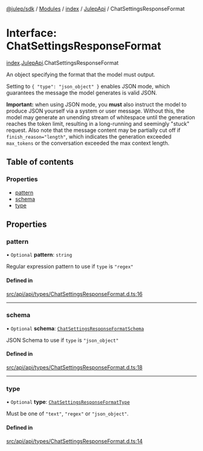 [@julep/sdk](../README.md) / [Modules](../modules.md) / [index](../modules/index.md) / [JulepApi](../modules/index.JulepApi.md) / ChatSettingsResponseFormat

# Interface: ChatSettingsResponseFormat

[index](../modules/index.md).[JulepApi](../modules/index.JulepApi.md).ChatSettingsResponseFormat

An object specifying the format that the model must output.

Setting to `{ "type": "json_object" }` enables JSON mode, which guarantees the message the model generates is valid JSON.

**Important:** when using JSON mode, you **must** also instruct the model to produce JSON yourself via a system or user message. Without this, the model may generate an unending stream of whitespace until the generation reaches the token limit, resulting in a long-running and seemingly "stuck" request. Also note that the message content may be partially cut off if `finish_reason="length"`, which indicates the generation exceeded `max_tokens` or the conversation exceeded the max context length.

## Table of contents

### Properties

- [pattern](index.JulepApi.ChatSettingsResponseFormat.md#pattern)
- [schema](index.JulepApi.ChatSettingsResponseFormat.md#schema)
- [type](index.JulepApi.ChatSettingsResponseFormat.md#type)

## Properties

### pattern

• `Optional` **pattern**: `string`

Regular expression pattern to use if `type` is `"regex"`

#### Defined in

[src/api/api/types/ChatSettingsResponseFormat.d.ts:16](https://github.com/julep-ai/monorepo/blob/8b1493a/sdks/js/src/api/api/types/ChatSettingsResponseFormat.d.ts#L16)

___

### schema

• `Optional` **schema**: [`ChatSettingsResponseFormatSchema`](index.JulepApi.ChatSettingsResponseFormatSchema.md)

JSON Schema to use if `type` is `"json_object"`

#### Defined in

[src/api/api/types/ChatSettingsResponseFormat.d.ts:18](https://github.com/julep-ai/monorepo/blob/8b1493a/sdks/js/src/api/api/types/ChatSettingsResponseFormat.d.ts#L18)

___

### type

• `Optional` **type**: [`ChatSettingsResponseFormatType`](../modules/index.JulepApi.md#chatsettingsresponseformattype)

Must be one of `"text"`, `"regex"` or `"json_object"`.

#### Defined in

[src/api/api/types/ChatSettingsResponseFormat.d.ts:14](https://github.com/julep-ai/monorepo/blob/8b1493a/sdks/js/src/api/api/types/ChatSettingsResponseFormat.d.ts#L14)
